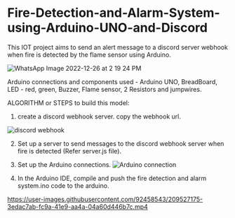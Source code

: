 # Fire-Detection-and-Alarm-System-using-Arduino-UNO-and-Discord
This IOT project aims to send an alert message to a discord server webhook when fire is detected by the flame sensor using Arduino. 

![WhatsApp Image 2022-12-26 at 2 19 24 PM](https://user-images.githubusercontent.com/92458543/209527696-4cf0d394-eea5-478e-bfa3-d92c3d3babb7.jpeg)

Arduino connections and components used - Arduino UNO, BreadBoard, LED - red, green, Buzzer, Flame sensor, 2 Resistors and jumpwires.  

ALGORITHM or STEPS to build this model:

1. create a discord webhook server. copy the webhook url.

![discord webhook](https://user-images.githubusercontent.com/92458543/209526712-3e4d191f-b821-4414-a956-d78bac1db839.png)

2. Set up a server to send messages to the discord webhook server when fire is detected (Refer server.js file).

3. Set up the Arduino connections. 
![Arduino connection](https://user-images.githubusercontent.com/92458543/209525400-8366d799-506a-44b3-a275-9fcfefeb1a09.jpeg)

4. In the Arduino IDE, compile and push the fire detection and alarm system.ino code to the arduino. 


https://user-images.githubusercontent.com/92458543/209527175-3edac7ab-fc9a-41e9-aa4a-04a60d446b7c.mp4


